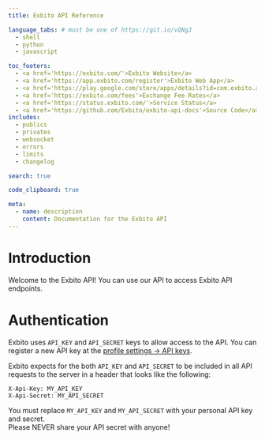```yaml
---
title: Exbito API Reference

language_tabs: # must be one of https://git.io/vQNgJ
  - shell
  - python
  - javascript

toc_footers:
  - <a href='https://exbito.com/'>Exbito Website</a>
  - <a href='https://app.exbito.com/register'>Exbito Web App</a>
  - <a href='https://play.google.com/store/apps/details?id=com.exbito.app'>Exbito Android App</a>
  - <a href='https://exbito.com/fees'>Exchange Fee Rates</a>
  - <a href='https://status.exbito.com/'>Service Status</a>
  - <a href='https://github.com/Exbito/exbito-api-docs'>Source Code</a>
includes:
  - publics
  - privates
  - websocket
  - errors
  - limits
  - changelog

search: true

code_clipboard: true

meta:
  - name: description
    content: Documentation for the Exbito API
---
```


# Introduction

Welcome to the Exbito API! You can use our API to access Exbito API endpoints.

# Authentication

Exbito uses `API_KEY` and `API_SECRET` keys to allow access to the API. You can register a new API key at the [profile settings -> API keys](https://app.exbito.com/more/api).

Exbito expects for the both `API_KEY` and `API_SECRET` to be included in all API requests to the server in a header that looks like the following:

```
X-Api-Key: MY_API_KEY
X-Api-Secret: MY_API_SECRET
```

<aside class="notice">
You must replace <code>MY_API_KEY</code> and <code>MY_API_SECRET</code> with your personal API key and secret.
</aside>

<aside class="notice">
Please NEVER share your API secret with anyone!
</aside>

